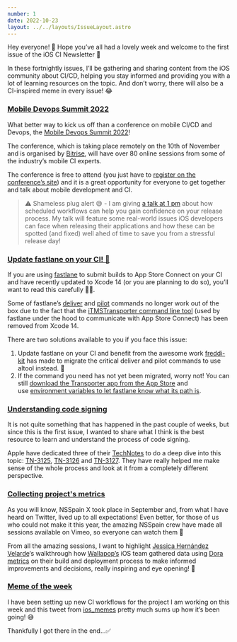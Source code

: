 ```yaml
---
number: 1
date: 2022-10-23
layout: ../../layouts/IssueLayout.astro
---
```


Hey everyone! 👋 Hope you’ve all had a lovely week and welcome to the first issue of the iOS CI Newsletter 🎉

In these fortnightly issues, I’ll be gathering and sharing content from the iOS community about CI/CD, helping you stay informed and providing you with a lot of learning resources on the topic. And don’t worry, there will also be a CI-inspired meme in every issue! 😂

### [Mobile Devops Summit 2022](https://www.mobiledevops.io/summit/agenda/session/1026320)

What better way to kick us off than a conference on mobile CI/CD and Devops, the [Mobile Devops Summit 2022](https://www.mobiledevops.io/summit/home?utm_campaign=iOS%20CI%20Newsletter&utm_medium=email&utm_source=Revue%20newsletter)!

The conference, which is taking place remotely on the 10th of November and is organised by [Bitrise](https://twitter.com/bitrise?utm_campaign=iOS%20CI%20Newsletter&utm_medium=email&utm_source=Revue%20newsletter), will have over 80 online sessions from some of the industry’s mobile CI experts.

The conference is free to attend (you just have to [register on the conference’s site](https://www.mobiledevops.io/summit/page/2224546/register?utm_campaign=iOS%20CI%20Newsletter&utm_medium=email&utm_source=Revue%20newsletter)) and it is a great opportunity for everyone to get together and talk about mobile development and CI.

> ⚠️ Shameless plug alert 😅 - I am giving [a talk at 1 pm](https://www.mobiledevops.io/summit/agenda/session/1026320?utm_campaign=iOS%20CI%20Newsletter&utm_medium=email&utm_source=Revue%20newsletter) about how scheduled workflows can help you gain confidence on your release process. My talk will feature some real-world issues iOS developers can face when releasing their applications and how these can be spotted (and fixed) well ahed of time to save you from a stressful release day!

### [Update fastlane on your CI! 🚀](https://github.com/fastlane/fastlane/releases/tag/2.210.0)

If you are using [fastlane](https://twitter.com/FastlaneTools?utm_campaign=iOS%20CI%20Newsletter&utm_medium=email&utm_source=Revue%20newsletter) to submit builds to App Store Connect on your CI and have recently updated to Xcode 14 (or you are planning to do so), you’ll want to read this carefully 🕵️‍♂️.

Some of fastlane’s [deliver](https://docs.fastlane.tools/actions/deliver/?utm_campaign=iOS%20CI%20Newsletter&utm_medium=email&utm_source=Revue%20newsletter) and [pilot](http://docs.fastlane.tools/actions/pilot/?utm_campaign=iOS%20CI%20Newsletter&utm_medium=email&utm_source=Revue%20newsletter#pilot) commands no longer work out of the box due to the fact that the [iTMSTransporter command line tool](https://github.com/fastlane/fastlane/issues/20371?utm_campaign=iOS%20CI%20Newsletter&utm_medium=email&utm_source=Revue%20newsletter#issuecomment-1238931528) (used by fastlane under the hood to communicate with App Store Connect) has been removed from Xcode 14.

There are two solutions available to you if you face this issue:

1.  Update fastlane on your CI and benefit from the awesome work [freddi-kit](https://github.com/freddi-kit?utm_campaign=iOS%20CI%20Newsletter&utm_medium=email&utm_source=Revue%20newsletter) has made to migrate the critical deliver and pilot commands to use altool instead. 🎉
2.  If the command you need has not yet been migrated, worry not! You can still [download the Transporter app from the App Store](https://apps.apple.com/gb/app/transporter/id1450874784?mt=12&utm_campaign=iOS%20CI%20Newsletter&utm_medium=email&utm_source=Revue%20newsletter) and use [environment variables to let fastlane know what its path is](https://github.com/fastlane/fastlane/issues/20371?utm_campaign=iOS%20CI%20Newsletter&utm_medium=email&utm_source=Revue%20newsletter#issuecomment-1239093663).

### [Understanding code signing](https://developer.apple.com/documentation/technotes/tn3125-inside-code-signing-provisioning-profiles)

It is not quite something that has happened in the past couple of weeks, but since this is the first issue, I wanted to share what I think is the best resource to learn and understand the process of code signing.

Apple have dedicated three of their [TechNotes](https://developer.apple.com/documentation/technotes?utm_campaign=iOS%20CI%20Newsletter&utm_medium=email&utm_source=Revue%20newsletter) to do a deep dive into this topic: [TN-3125](https://developer.apple.com/documentation/technotes/tn3125-inside-code-signing-provisioning-profiles?utm_campaign=iOS%20CI%20Newsletter&utm_medium=email&utm_source=Revue%20newsletter), [TN-3126](https://developer.apple.com/documentation/technotes/tn3126-inside-code-signing-hashes?utm_campaign=iOS%20CI%20Newsletter&utm_medium=email&utm_source=Revue%20newsletter) and [TN-3127](https://developer.apple.com/documentation/technotes/tn3127-inside-code-signing-requirements?utm_campaign=iOS%20CI%20Newsletter&utm_medium=email&utm_source=Revue%20newsletter). They have really helped me make sense of the whole process and look at it from a completely different perspective.

### [Collecting project's metrics](https://vimeo.com/showcase/9831667/video/751286701)

As you will know, NSSpain X took place in September and, from what I have heard on Twitter, lived up to all expectations! Even better, for those of us who could not make it this year, the amazing NSSpain crew have made all sessions available on Vimeo, so everyone can watch them 🤟

From all the amazing sessions, I want to highlight [Jessica Hernández Velarde](https://www.linkedin.com/in/jessicahv?utm_campaign=iOS%20CI%20Newsletter&utm_medium=email&utm_source=Revue%20newsletter)‘s walkthrough how [Wallapop’s](https://uk.wallapop.com/?utm_campaign=iOS%20CI%20Newsletter&utm_medium=email&utm_source=Revue%20newsletter) iOS team gathered data using [Dora metrics](https://www.leanix.net/en/wiki/vsm/dora-metrics?utm_campaign=iOS%20CI%20Newsletter&utm_medium=email&utm_source=Revue%20newsletter#what-are-DORA-metrics) on their build and deployment process to make informed improvements and decisions, really inspiring and eye opening! 🎉

### [Meme of the week](https://twitter.com/ios_memes/status/1556603881202651136)

I have been setting up new CI workflows for the project I am working on this week and this tweet from [ios\_memes](https://twitter.com/ios_memes?utm_campaign=iOS%20CI%20Newsletter&utm_medium=email&utm_source=Revue%20newsletter) pretty much sums up how it’s been going! 😅 

Thankfully I got there in the end…✅
